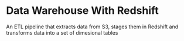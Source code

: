 # Data Warehouse With Redshift
 An ETL pipeline that extracts data from S3, stages them in Redshift and transforms data into a set of dimesional tables
